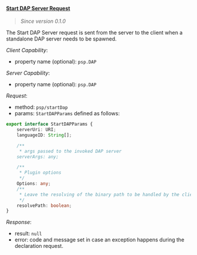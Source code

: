#### <a href="#start_dap" name="start_dap" class="anchor">Start DAP Server Request</a>

> *Since version 0.1.0*

The Start DAP Server request is sent from the server to the client when a standalone DAP server needs to be spawned.

*Client Capability*:

* property name (optional): `psp.DAP`

*Server Capability*:

* property name (optional): `psp.DAP`

*Request*:

* method: `psp/startDap`
* params: `StartDAPParams` defined as follows:

<div class="anchorHolder"><a href="#StartDAPParams" name="StartDAPParams" class="linkableAnchor"></a></div>

```typescript
export interface StartDAPParams {
    serverUri: URI;
    languageID: String[];

    /**
     * args passed to the invoked DAP server
    serverArgs: any;

    /**
     * Plugin options
     */
    Options: any;
    /**
     * Leave the resolving of the binary path to be handled by the client
     */
    resolvePath: boolean;
}
```

*Response*:

* result: `null`
* error: code and message set in case an exception happens during the declaration request.
